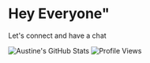 <h1>Hey Everyone"</h1>
<p>Let's connect and have a chat</p>

![Austine's GitHub Stats](https://github-readme-stats.vercel.app/api?username=AustineAkhonya&show_icons=true&theme=dark)
![Profile Views](https://komarev.com/ghpvc/?username=AustineAkhonya&color=blue)

